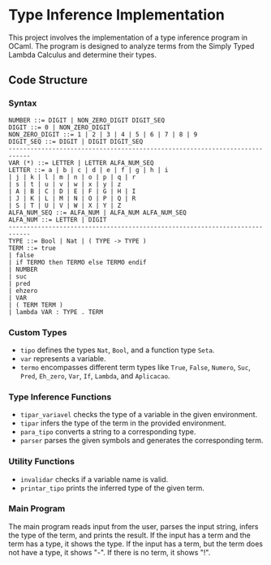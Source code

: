 # Type Inference Implementation

This project involves the implementation of a type inference program in OCaml. The program is designed to analyze terms from the Simply Typed Lambda Calculus and determine their types.

## Code Structure

### Syntax
```
NUMBER ::= DIGIT | NON_ZERO_DIGIT DIGIT_SEQ
DIGIT ::= 0 | NON_ZERO_DIGIT
NON_ZERO_DIGIT ::= 1 | 2 | 3 | 4 | 5 | 6 | 7 | 8 | 9
DIGIT_SEQ ::= DIGIT | DIGIT DIGIT_SEQ
----------------------------------------------------------------------------
VAR (*) ::= LETTER | LETTER ALFA_NUM_SEQ
LETTER ::= a | b | c | d | e | f | g | h | i
| j | k | l | m | n | o | p | q | r
| s | t | u | v | w | x | y | z
| A | B | C | D | E | F | G | H | I
| J | K | L | M | N | O | P | Q | R
| S | T | U | V | W | X | Y | Z
ALFA_NUM_SEQ ::= ALFA_NUM | ALFA_NUM ALFA_NUM_SEQ
ALFA_NUM ::= LETTER | DIGIT
----------------------------------------------------------------------------
TYPE ::= Bool | Nat | ( TYPE -> TYPE )
TERM ::= true
| false
| if TERMO then TERMO else TERMO endif
| NUMBER
| suc
| pred
| ehzero 
| VAR
| ( TERM TERM )
| lambda VAR : TYPE . TERM

```

### Custom Types
- `tipo` defines the types `Nat`, `Bool`, and a function type `Seta`.
- `var` represents a variable.
- `termo` encompasses different term types like `True`, `False`, `Numero`, `Suc`, `Pred`, `Eh_zero`, `Var`, `If`, `Lambda`, and `Aplicacao`.

### Type Inference Functions
- `tipar_variavel` checks the type of a variable in the given environment.
- `tipar` infers the type of the term in the provided environment.
- `para_tipo` converts a string to a corresponding type.
- `parser` parses the given symbols and generates the corresponding term.

### Utility Functions
- `invalidar` checks if a variable name is valid.
- `printar_tipo` prints the inferred type of the given term.

### Main Program
The main program reads input from the user, parses the input string, infers the type of the term, and prints the result.
If the input has a term and the term has a type, it shows the type. If the input has a term, but the term does not have a type, it shows "-". If there is no term, it shows "!".


